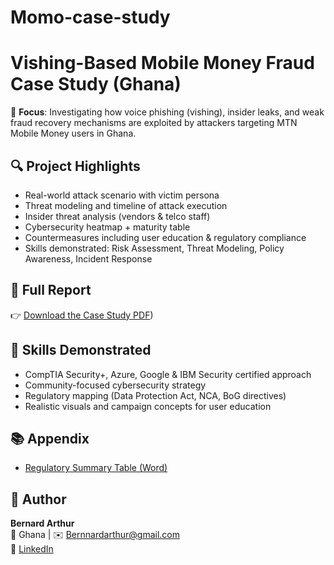 # Momo-case-study

# Vishing-Based Mobile Money Fraud Case Study (Ghana)

📌 **Focus**: Investigating how voice phishing (vishing), insider leaks, and weak fraud recovery mechanisms are exploited by attackers targeting MTN Mobile Money users in Ghana.

## 🔍 Project Highlights

- Real-world attack scenario with victim persona
- Threat modeling and timeline of attack execution
- Insider threat analysis (vendors & telco staff)
- Cybersecurity heatmap + maturity table
- Countermeasures including user education & regulatory compliance
- Skills demonstrated: Risk Assessment, Threat Modeling, Policy Awareness, Incident Response

## 📄 Full Report
👉 [Download the Case Study PDF](./report/Bernard%20Arthur%20Case%20Study%20Report.pdf))

## 🎯 Skills Demonstrated
- CompTIA Security+, Azure, Google & IBM Security certified approach
- Community-focused cybersecurity strategy
- Regulatory mapping (Data Protection Act, NCA, BoG directives)
- Realistic visuals and campaign concepts for user education



## 📚 Appendix
- [Regulatory Summary Table (Word)](./appendix/regulatory_framework_summary_table.docx)

## 🧠 Author
**Bernard Arthur**  
📍 Ghana | ✉️ Bernnardarthur@gmail.com  
🔗 [LinkedIn](https://linkedin.com/in/johndoe-cybersecurity)

